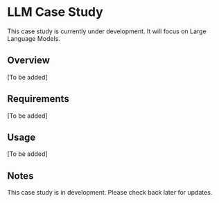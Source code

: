 # LLM Case Study

This case study is currently under development. It will focus on Large Language Models.

## Overview

[To be added]

## Requirements

[To be added]

## Usage

[To be added]

## Notes

This case study is in development. Please check back later for updates. 